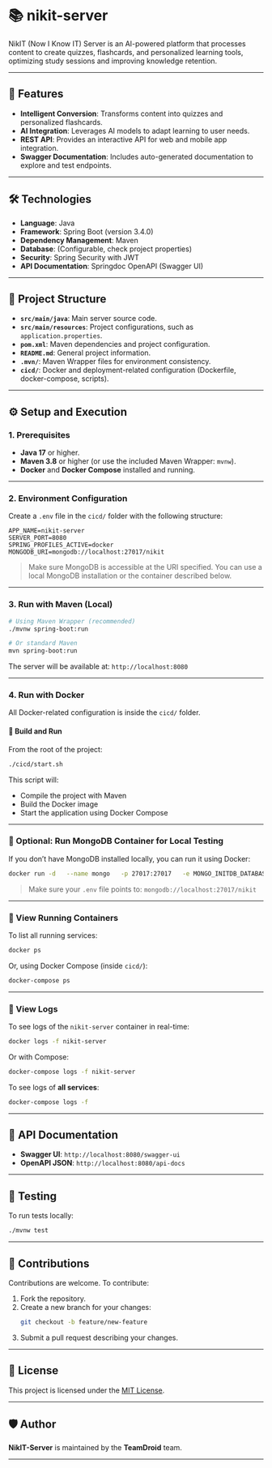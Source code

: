 # 📚 nikit-server

NikIT (Now I Know IT) Server is an AI-powered platform that processes content to create quizzes, flashcards, and personalized learning tools, optimizing study sessions and improving knowledge retention.

---

## 🚀 Features

- **Intelligent Conversion**: Transforms content into quizzes and personalized flashcards.
- **AI Integration**: Leverages AI models to adapt learning to user needs.
- **REST API**: Provides an interactive API for web and mobile app integration.
- **Swagger Documentation**: Includes auto-generated documentation to explore and test endpoints.

---

## 🛠️ Technologies

- **Language**: Java
- **Framework**: Spring Boot (version 3.4.0)
- **Dependency Management**: Maven
- **Database**: (Configurable, check project properties)
- **Security**: Spring Security with JWT
- **API Documentation**: Springdoc OpenAPI (Swagger UI)

---

## 📂 Project Structure

- **`src/main/java`**: Main server source code.
- **`src/main/resources`**: Project configurations, such as `application.properties`.
- **`pom.xml`**: Maven dependencies and project configuration.
- **`README.md`**: General project information.
- **`.mvn/`**: Maven Wrapper files for environment consistency.
- **`cicd/`**: Docker and deployment-related configuration (Dockerfile, docker-compose, scripts).

---

## ⚙️ Setup and Execution

### **1. Prerequisites**

- **Java 17** or higher.
- **Maven 3.8** or higher (or use the included Maven Wrapper: `mvnw`).
- **Docker** and **Docker Compose** installed and running.

---

### **2. Environment Configuration**

Create a `.env` file in the `cicd/` folder with the following structure:

```env
APP_NAME=nikit-server
SERVER_PORT=8080
SPRING_PROFILES_ACTIVE=docker
MONGODB_URI=mongodb://localhost:27017/nikit
```

> Make sure MongoDB is accessible at the URI specified. You can use a local MongoDB installation or the container described below.

---

### **3. Run with Maven (Local)**

```bash
# Using Maven Wrapper (recommended)
./mvnw spring-boot:run

# Or standard Maven
mvn spring-boot:run
```

The server will be available at: `http://localhost:8080`

---

### **4. Run with Docker**

All Docker-related configuration is inside the `cicd/` folder.

#### 🧱 Build and Run

From the root of the project:

```bash
./cicd/start.sh
```

This script will:
- Compile the project with Maven
- Build the Docker image
- Start the application using Docker Compose

---

### 🧪 Optional: Run MongoDB Container for Local Testing

If you don’t have MongoDB installed locally, you can run it using Docker:

```bash
docker run -d   --name mongo   -p 27017:27017   -e MONGO_INITDB_DATABASE=nikit   mongo:6.0
```

> Make sure your `.env` file points to: `mongodb://localhost:27017/nikit`

---

### 👀 View Running Containers

To list all running services:

```bash
docker ps
```

Or, using Docker Compose (inside `cicd/`):

```bash
docker-compose ps
```

---

### 📜 View Logs

To see logs of the `nikit-server` container in real-time:

```bash
docker logs -f nikit-server
```

Or with Compose:

```bash
docker-compose logs -f nikit-server
```

To see logs of **all services**:

```bash
docker-compose logs -f
```

---

## 🔗 API Documentation

- **Swagger UI**: `http://localhost:8080/swagger-ui`
- **OpenAPI JSON**: `http://localhost:8080/api-docs`

---

## 🧪 Testing

To run tests locally:

```bash
./mvnw test
```

---

## 🤝 Contributions

Contributions are welcome. To contribute:

1. Fork the repository.
2. Create a new branch for your changes:
   ```bash
   git checkout -b feature/new-feature
   ```
3. Submit a pull request describing your changes.

---

## 📜 License

This project is licensed under the [MIT License](LICENSE).

---

## 🛡️ Author

**NikIT-Server** is maintained by the **TeamDroid** team.

---
